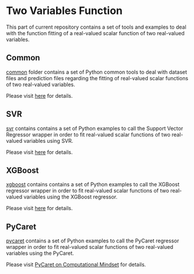 # Two Variables Function
This part of current repository contains a set of tools and examples to deal with the function fitting of a real-valued scalar function of two real-valued variables.

## Common
[common](./common) folder contains a set of Python common tools to deal with dataset files and prediction files regarding the fitting of real-valued scalar functions of two real-valued variables.

Please visit [here](https://computationalmindset.com/en/machine-learning/common-tools-for-function-fitting.html) for details.

## SVR
[svr](./svr) contains contains a set of Python examples to call the Support Vector Regressor wrapper in order to fit real-valued scalar functions of two real-valued variables using SVR.

Please visit [here](https://computationalmindset.com/en/machine-learning/fitting-with-configurable-svr.html) for details.

## XGBoost
[xgboost](./xgboost) contains contains a set of Python examples to call the XGBoost regressor wrapper in order to fit real-valued scalar functions of two real-valued variables using the XGBoost regressor.

Please visit [here](https://computationalmindset.com/en/machine-learning/fitting-with-configurable-xgboost.html) for details.

## PyCaret
[pycaret](./pycaret) contains a set of Python examples to call the PyCaret regressor wrapper in order to fit real-valued scalar functions of two real-valued variables using the PyCaret.

Please visit [PyCaret on Computational Mindset](https://computationalmindset.com/en/machine-learning/fitting-functions-with-pycaret.html) for details.
